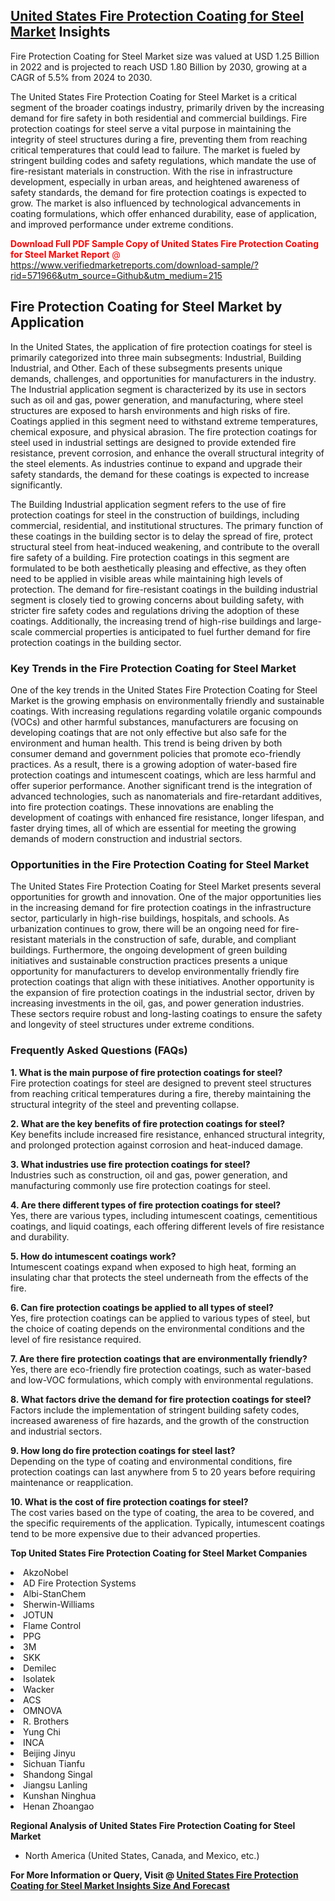<h2><a href="https://www.verifiedmarketreports.com/download-sample/?rid=571966&amp;utm_source=Github&amp;utm_medium=215" target="_blank">United States Fire Protection Coating for Steel Market</a> Insights</h2><p>Fire Protection Coating for Steel Market size was valued at USD 1.25 Billion in 2022 and is projected to reach USD 1.80 Billion by 2030, growing at a CAGR of 5.5% from 2024 to 2030.</p><p><p>The United States Fire Protection Coating for Steel Market is a critical segment of the broader coatings industry, primarily driven by the increasing demand for fire safety in both residential and commercial buildings. Fire protection coatings for steel serve a vital purpose in maintaining the integrity of steel structures during a fire, preventing them from reaching critical temperatures that could lead to failure. The market is fueled by stringent building codes and safety regulations, which mandate the use of fire-resistant materials in construction. With the rise in infrastructure development, especially in urban areas, and heightened awareness of safety standards, the demand for fire protection coatings is expected to grow. The market is also influenced by technological advancements in coating formulations, which offer enhanced durability, ease of application, and improved performance under extreme conditions. <p><span class=""><span style="color: #ff0000;"><strong>Download Full PDF Sample Copy of United States Fire Protection Coating for Steel Market Report</strong> @ </span><a href="https://www.verifiedmarketreports.com/download-sample/?rid=571966&amp;utm_source=Github&amp;utm_medium=215" target="_blank">https://www.verifiedmarketreports.com/download-sample/?rid=571966&amp;utm_source=Github&amp;utm_medium=215</a></span></p></p><h2>Fire Protection Coating for Steel Market by Application</h2><p>In the United States, the application of fire protection coatings for steel is primarily categorized into three main subsegments: Industrial, Building Industrial, and Other. Each of these subsegments presents unique demands, challenges, and opportunities for manufacturers in the industry. The Industrial application segment is characterized by its use in sectors such as oil and gas, power generation, and manufacturing, where steel structures are exposed to harsh environments and high risks of fire. Coatings applied in this segment need to withstand extreme temperatures, chemical exposure, and physical abrasion. The fire protection coatings for steel used in industrial settings are designed to provide extended fire resistance, prevent corrosion, and enhance the overall structural integrity of the steel elements. As industries continue to expand and upgrade their safety standards, the demand for these coatings is expected to increase significantly.<p>The Building Industrial application segment refers to the use of fire protection coatings for steel in the construction of buildings, including commercial, residential, and institutional structures. The primary function of these coatings in the building sector is to delay the spread of fire, protect structural steel from heat-induced weakening, and contribute to the overall fire safety of a building. Fire protection coatings in this segment are formulated to be both aesthetically pleasing and effective, as they often need to be applied in visible areas while maintaining high levels of protection. The demand for fire-resistant coatings in the building industrial segment is closely tied to growing concerns about building safety, with stricter fire safety codes and regulations driving the adoption of these coatings. Additionally, the increasing trend of high-rise buildings and large-scale commercial properties is anticipated to fuel further demand for fire protection coatings in the building sector.<h3>Key Trends in the Fire Protection Coating for Steel Market</h3><p>One of the key trends in the United States Fire Protection Coating for Steel Market is the growing emphasis on environmentally friendly and sustainable coatings. With increasing regulations regarding volatile organic compounds (VOCs) and other harmful substances, manufacturers are focusing on developing coatings that are not only effective but also safe for the environment and human health. This trend is being driven by both consumer demand and government policies that promote eco-friendly practices. As a result, there is a growing adoption of water-based fire protection coatings and intumescent coatings, which are less harmful and offer superior performance. Another significant trend is the integration of advanced technologies, such as nanomaterials and fire-retardant additives, into fire protection coatings. These innovations are enabling the development of coatings with enhanced fire resistance, longer lifespan, and faster drying times, all of which are essential for meeting the growing demands of modern construction and industrial sectors.<h3>Opportunities in the Fire Protection Coating for Steel Market</h3><p>The United States Fire Protection Coating for Steel Market presents several opportunities for growth and innovation. One of the major opportunities lies in the increasing demand for fire protection coatings in the infrastructure sector, particularly in high-rise buildings, hospitals, and schools. As urbanization continues to grow, there will be an ongoing need for fire-resistant materials in the construction of safe, durable, and compliant buildings. Furthermore, the ongoing development of green building initiatives and sustainable construction practices presents a unique opportunity for manufacturers to develop environmentally friendly fire protection coatings that align with these initiatives. Another opportunity is the expansion of fire protection coatings in the industrial sector, driven by increasing investments in the oil, gas, and power generation industries. These sectors require robust and long-lasting coatings to ensure the safety and longevity of steel structures under extreme conditions.<h3>Frequently Asked Questions (FAQs)</h3><p><strong>1. What is the main purpose of fire protection coatings for steel?</strong><br>Fire protection coatings for steel are designed to prevent steel structures from reaching critical temperatures during a fire, thereby maintaining the structural integrity of the steel and preventing collapse.</p><p><strong>2. What are the key benefits of fire protection coatings for steel?</strong><br>Key benefits include increased fire resistance, enhanced structural integrity, and prolonged protection against corrosion and heat-induced damage.</p><p><strong>3. What industries use fire protection coatings for steel?</strong><br>Industries such as construction, oil and gas, power generation, and manufacturing commonly use fire protection coatings for steel.</p><p><strong>4. Are there different types of fire protection coatings for steel?</strong><br>Yes, there are various types, including intumescent coatings, cementitious coatings, and liquid coatings, each offering different levels of fire resistance and durability.</p><p><strong>5. How do intumescent coatings work?</strong><br>Intumescent coatings expand when exposed to high heat, forming an insulating char that protects the steel underneath from the effects of the fire.</p><p><strong>6. Can fire protection coatings be applied to all types of steel?</strong><br>Yes, fire protection coatings can be applied to various types of steel, but the choice of coating depends on the environmental conditions and the level of fire resistance required.</p><p><strong>7. Are there fire protection coatings that are environmentally friendly?</strong><br>Yes, there are eco-friendly fire protection coatings, such as water-based and low-VOC formulations, which comply with environmental regulations.</p><p><strong>8. What factors drive the demand for fire protection coatings for steel?</strong><br>Factors include the implementation of stringent building safety codes, increased awareness of fire hazards, and the growth of the construction and industrial sectors.</p><p><strong>9. How long do fire protection coatings for steel last?</strong><br>Depending on the type of coating and environmental conditions, fire protection coatings can last anywhere from 5 to 20 years before requiring maintenance or reapplication.</p><p><strong>10. What is the cost of fire protection coatings for steel?</strong><br>The cost varies based on the type of coating, the area to be covered, and the specific requirements of the application. Typically, intumescent coatings tend to be more expensive due to their advanced properties.</p></p><p><strong>Top United States Fire Protection Coating for Steel Market Companies</strong></p><div data-test-id=""><p><li>AkzoNobel</li><li> AD Fire Protection Systems</li><li> Albi-StanChem</li><li> Sherwin-Williams</li><li> JOTUN</li><li> Flame Control</li><li> PPG</li><li> 3M</li><li> SKK</li><li> Demilec</li><li> Isolatek</li><li> Wacker</li><li> ACS</li><li> OMNOVA</li><li> R. Brothers</li><li> Yung Chi</li><li> INCA</li><li> Beijing Jinyu</li><li> Sichuan Tianfu</li><li> Shandong Singal</li><li> Jiangsu Lanling</li><li> Kunshan Ninghua</li><li> Henan Zhoangao</li></p><div><strong>Regional Analysis of&nbsp;United States Fire Protection Coating for Steel Market</strong></div><ul><li dir="ltr"><p dir="ltr">North America&nbsp;(United States, Canada, and Mexico, etc.)</p></li></ul><p><strong>For More Information or Query, Visit @&nbsp;</strong><strong><a href="https://www.verifiedmarketreports.com/product/fire-protection-coating-for-steel-market/?utm_source=Github&amp;utm_medium=215" target="_blank">United States Fire Protection Coating for Steel Market Insights Size And Forecast</a></strong></p></div>
